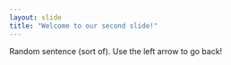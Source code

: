 ```yaml
---
layout: slide
title: "Welcome to our second slide!"
---
```

Random sentence (sort of).
Use the left arrow to go back!
